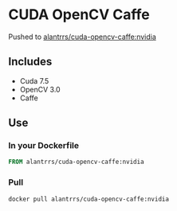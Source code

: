 # CUDA OpenCV Caffe

Pushed to [alantrrs/cuda-opencv-caffe:nvidia](https://hub.docker.com/r/alantrrs/cuda-opencv-caffe/)

## Includes
- Cuda 7.5 
- OpenCV 3.0
- Caffe

## Use


### In your Dockerfile
```Dockerfile
FROM alantrrs/cuda-opencv-caffe:nvidia
```

### Pull
```
docker pull alantrrs/cuda-opencv-caffe:nvidia
```
